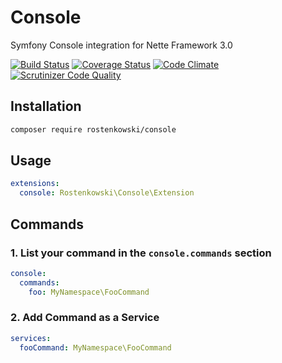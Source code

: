 # Console

Symfony Console integration for Nette Framework 3.0

[![Build Status](https://travis-ci.org/rostenkowski/console.svg?branch=master)](https://travis-ci.org/rostenkowski/console)
[![Coverage Status](https://coveralls.io/repos/github/rostenkowski/console/badge.svg)](https://coveralls.io/github/rostenkowski/console)
[![Code Climate](https://codeclimate.com/github/rostenkowski/console/badges/gpa.svg)](https://codeclimate.com/github/rostenkowski/console)
[![Scrutinizer Code Quality](https://scrutinizer-ci.com/g/rostenkowski/console/badges/quality-score.png?b=master)](https://scrutinizer-ci.com/g/rostenkowski/console/?branch=master)

## Installation

```bash
composer require rostenkowski/console
```

## Usage

```yaml
extensions: 
  console: Rostenkowski\Console\Extension
```

## Commands

### 1. List your command in the `console.commands` section
```yaml
console:
  commands:
    foo: MyNamespace\FooCommand
```

### 2. Add Command as a Service 
```yaml
services:
  fooCommand: MyNamespace\FooCommand
```
